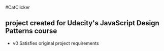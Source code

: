 #CatClicker
## project created for Udacity's JavaScript Design Patterns course

* v0 Satisfies original project requirements